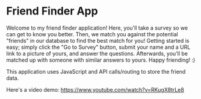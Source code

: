 # Friend Finder App

Welcome to my friend finder application! Here, you'll take a survey so we can get to know you better. Then, we match you against the potential "friends" in our database to find the best match for you! Getting started is easy; simply click the "Go to Survey" button, submit your name and a URL link to a picture of yours, and answer the questions. Afterwards, you'll be matched up with someone with similar answers to yours. Happy friending! :)

This application uses JavaScript and API calls/routing to store the friend data.

Here's a video demo: https://www.youtube.com/watch?v=RKugX8trLe8
